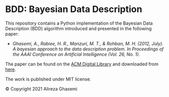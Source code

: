 # BDD: Bayesian Data Description
This repository contains a Python implementation of the Bayesian Data Description (BDD) algorithm introduced and presented in the following paper:

-  _Ghasemi, A., Rabiee, H. R., Manzuri, M. T., & Rohban, M. H. (2012, July). A bayesian approach to the data description problem. In Proceedings of the AAAI Conference on Artificial Intelligence (Vol. 26, No. 1)._

The paper can be found on the [ACM Digital Library](https://dl.acm.org/doi/abs/10.5555/2900728.2900857) and downloaded from [here](https://arxiv.org/abs/1602.07507).

The work is published under MIT license.

© Copyright 2021 Alireza Ghasemi

